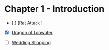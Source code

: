 # Chapter 1 - Introduction

- [.] [Rat Attack ]
- [X] [Dragon of Loowater](https://onlinejudge.org/index.php?option=com_onlinejudge&Itemid=8&category=120&page=show_problem&problem=2267)
- [ ] [Wedding Shopping](https://onlinejudge.org/external/114/11450.pdf)



